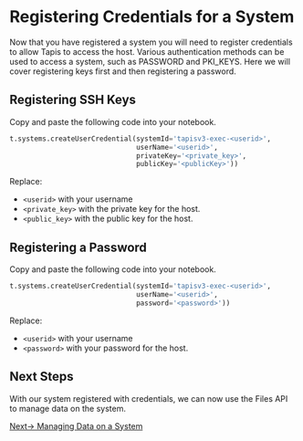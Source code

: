 # Registering Credentials for a System
Now that you have registered a system you will need to register credentials to allow 
Tapis to access the host. Various authentication methods can be used to access a system, 
such as PASSWORD and PKI_KEYS. Here we will cover registering keys first and then 
registering a password.

## Registering SSH Keys
Copy and paste the following code into your notebook.

``` python
t.systems.createUserCredential(systemId='tapisv3-exec-<userid>', 
                               userName='<userid>', 
                               privateKey='<private_key>',
                               publicKey='<publicKey>'))
```
Replace:
* ``<userid>`` with your username
* `<private_key>` with the private key for the host.
* `<public_key>` with the public key for the host.


## Registering a Password
Copy and paste the following code into your notebook.

``` python
t.systems.createUserCredential(systemId='tapisv3-exec-<userid>', 
                               userName='<userid>', 
                               password='<password>'))
```
Replace:
* ``<userid>`` with your username
* ``<password>`` with your password for the host.

## Next Steps
With our system registered with credentials, we can now use the Files API to manage 
data on the system.

 [Next-> Managing Data on a System](../files/data.md)
